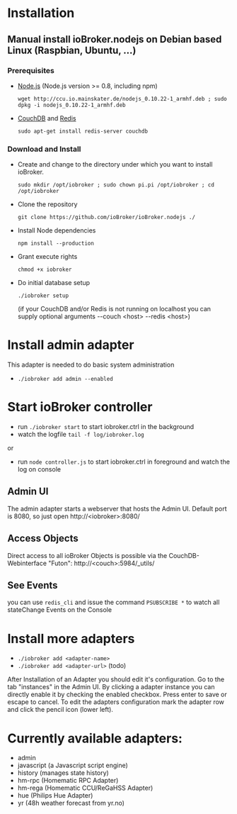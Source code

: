 # Installation

## Manual install ioBroker.nodejs on Debian based Linux (Raspbian, Ubuntu, ...)

### Prerequisites

* [Node.js](http://nodejs.org) (Node.js version >= 0.8, including npm)

    ```wget http://ccu.io.mainskater.de/nodejs_0.10.22-1_armhf.deb ; sudo dpkg -i nodejs_0.10.22-1_armhf.deb```
* [CouchDB](http://couchdb.apache.org/) and [Redis](http://redis.io/)

    ```sudo apt-get install redis-server couchdb```

### Download and Install

* Create and change to the directory under which you want to install ioBroker.

    ```sudo mkdir /opt/iobroker ; sudo chown pi.pi /opt/iobroker ; cd /opt/iobroker```
* Clone the repository

    ```git clone https://github.com/ioBroker/ioBroker.nodejs ./```
* Install Node dependencies

    ```npm install --production```
* Grant execute rights

    ```chmod +x iobroker```
* Do initial database setup

    ```./iobroker setup```

    (if your CouchDB and/or Redis is not running on localhost you can supply optional arguments --couch &lt;host&gt; --redis &lt;host&gt;)

# Install admin adapter

This adapter is needed to do basic system administration

*   ```./iobroker add admin --enabled```

# Start ioBroker controller

* run ```./iobroker start``` to start iobroker.ctrl in the background
* watch the logfile ```tail -f log/iobroker.log```

or

* run ```node controller.js``` to start iobroker.ctrl in foreground and watch the log on console


## Admin UI

The admin adapter starts a webserver that hosts the Admin UI. Default port is 8080, so just open http://&lt;iobroker&gt;:8080/


## Access Objects

Direct access to all ioBroker Objects is possible via the CouchDB-Webinterface "Futon": http://&lt;couch&gt;:5984/_utils/

## See Events

you can use ```redis_cli``` and issue the command ```PSUBSCRIBE *``` to watch all stateChange Events on the Console


# Install more adapters

* ```./iobroker add <adapter-name>```
* ```./iobroker add <adapter-url>``` (todo)

After Installation of an Adapter you should edit it's configuration. Go to the tab "instances" in the Admin UI.
By clicking a adapter instance you can directly enable it by checking the enabled checkbox. Press enter to save or escape
to cancel.
To edit the adapters configuration mark the adapter row and click the pencil icon (lower left).

# Currently available adapters:

* admin
* javascript (a Javascript script engine)
* history (manages state history)
* hm-rpc (Homematic RPC Adapter)
* hm-rega (Homematic CCU/ReGaHSS Adapter)
* hue (Philips Hue Adapter)
* yr (48h weather forecast from yr.no)


